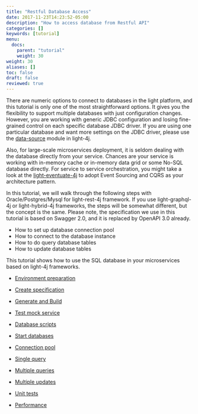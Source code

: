 ```yaml
---
title: "Restful Database Access"
date: 2017-11-23T14:23:52-05:00
description: "How to access database from Restful API"
categories: []
keywords: [tutorial]
menu:
  docs:
    parent: "tutorial"
    weight: 30
weight: 30
aliases: []
toc: false
draft: false
reviewed: true
---
```


There are numeric options to connect to databases in the light platform, and this tutorial is only one of the most straightforward options. It gives you the flexibility to support multiple databases with just configuration changes. However, you are working with generic JDBC configuration and losing fine-grained control on each specific database JDBC driver. If you are using one particular database and want more settings on the JDBC driver, please use the [data-source][] module in light-4j.

Also, for large-scale microservices deployment, it is seldom dealing with the database directly from your service. Chances are your service is working with in-memory cache or in-memory data grid or some No-SQL database directly. For service to service orchestration, you might take a look at the [light-eventuate-4j][] to adopt Event Sourcing and CQRS as your architecture pattern. 

In this tutorial, we will walk through the following steps with Oracle/Postgres/Mysql for light-rest-4j framework. If you use light-graphql-4j or light-hybrid-4j frameworks, the steps will be somewhat different, but the concept is the same. Please note, the specification we use in this tutorial is based on Swagger 2.0, and it is replaced by OpenAPI 3.0 already. 

* How to set up database connection pool
* How to connect to the database instance
* How to do query database tables
* How to update database tables

This tutorial shows how to use the SQL database in your microservices based on light-4j frameworks. 

* [Environment preparation][]

* [Create specification][]

* [Generate and Build][]

* [Test mock service][]

* [Database scripts][]

* [Start databases][]

* [Connection pool][]

* [Single query][]

* [Multiple queries][]

* [Multiple updates][]

* [Unit tests][]

* [Performance][]

[Environment preparation]: /tutorial/rest/swagger/database/preparation/
[Create specification]: /tutorial/rest/swagger/database/specification/
[Generate and Build]: /tutorial/rest/swagger/database/generation/
[Test mock service]: /tutorial/rest/swagger/database/test/
[Database scripts]: /tutorial/rest/swagger/database/dbscripts/
[Start databases]: /tutorial/rest/swagger/database/startdb/
[Connection pool]: /tutorial/rest/swagger/database/connection-pool/
[Single query]: /tutorial/rest/swagger/database/single-query/
[Multiple queries]: /tutorial/rest/swagger/database/multiple-queries/
[Multiple updates]: /tutorial/rest/swagger/database/multiple-updates/
[Unit tests]: /tutorial/rest/swagger/database/unit-test/
[Performance]: /tutorial/rest/swagger/database/performance/
[data-source]: /concern/datasource/
[light-eventuate-4j]: /style/light-eventuate-4j/

